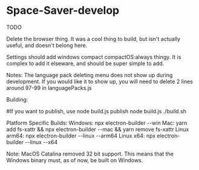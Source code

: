 # Space-Saver-develop

TODO

Delete the browser thing. It was a cool thing to build, but isn't actually useful, and doesn't belong here. 

Settings should add windows compact compactOS:always thingy.
It is complex to add it elseware, and should be super simple to add.


Notes: The language pack deleting menu does not show up during development. If you would like it to show up, you will need to delete 2 lines around 97-99 in languagePacks.js

Building:


#If you want to publish, use node build.js publish
node build.js
./build.sh

Platform Specific Builds:
Windows: npx electron-builder --win
Mac: yarn add fs-xattr && npx electron-builder --mac && yarn remove fs-xattr
Linux arm64: npx electron-builder --linux --arm64
Linux x64: npx electron-builder --linux --x64

Note: MacOS Catalina removed 32 bit support. This means that the Windows binary must, as of now, be built on Windows.
